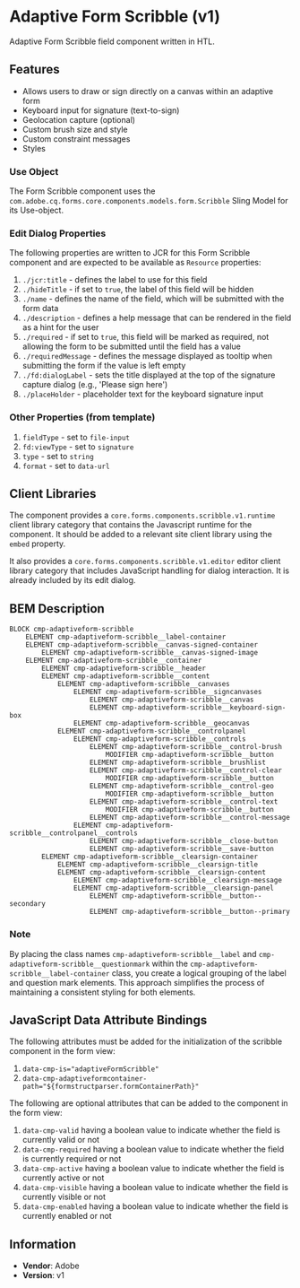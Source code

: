 <!--
Copyright 2025 Adobe

Licensed under the Apache License, Version 2.0 (the "License");
you may not use this file except in compliance with the License.
You may obtain a copy of the License at

    http://www.apache.org/licenses/LICENSE-2.0

Unless required by applicable law or agreed to in writing, software
distributed under the License is distributed on an "AS IS" BASIS,
WITHOUT WARRANTIES OR CONDITIONS OF ANY KIND, either express or implied.
See the License for the specific language governing permissions and
limitations under the License.
-->
Adaptive Form Scribble (v1)
====
Adaptive Form Scribble field component written in HTL.

## Features

* Allows users to draw or sign directly on a canvas within an adaptive form
* Keyboard input for signature (text-to-sign)
* Geolocation capture (optional)
* Custom brush size and style
* Custom constraint messages
* Styles

### Use Object
The Form Scribble component uses the `com.adobe.cq.forms.core.components.models.form.Scribble` Sling Model for its Use-object.

### Edit Dialog Properties
The following properties are written to JCR for this Form Scribble component and are expected to be available as `Resource` properties:

1. `./jcr:title` - defines the label to use for this field
2. `./hideTitle` - if set to `true`, the label of this field will be hidden
3. `./name` - defines the name of the field, which will be submitted with the form data
4. `./description` - defines a help message that can be rendered in the field as a hint for the user
5. `./required` - if set to `true`, this field will be marked as required, not allowing the form to be submitted until the field has a value
6. `./requiredMessage` - defines the message displayed as tooltip when submitting the form if the value is left empty
7. `./fd:dialogLabel` - sets the title displayed at the top of the signature capture dialog (e.g., 'Please sign here')
8. `./placeHolder` - placeholder text for the keyboard signature input

### Other Properties (from template)
1. `fieldType` - set to `file-input`
2. `fd:viewType` - set to `signature`
3. `type` - set to `string`
4. `format` - set to `data-url`

## Client Libraries
The component provides a `core.forms.components.scribble.v1.runtime` client library category that contains the Javascript runtime for the component. 
It should be added to a relevant site client library using the `embed` property.

It also provides a `core.forms.components.scribble.v1.editor` editor client library category that includes
JavaScript handling for dialog interaction. It is already included by its edit dialog.

## BEM Description
```
BLOCK cmp-adaptiveform-scribble
    ELEMENT cmp-adaptiveform-scribble__label-container
    ELEMENT cmp-adaptiveform-scribble__canvas-signed-container
        ELEMENT cmp-adaptiveform-scribble__canvas-signed-image
    ELEMENT cmp-adaptiveform-scribble__container
        ELEMENT cmp-adaptiveform-scribble__header
        ELEMENT cmp-adaptiveform-scribble__content
            ELEMENT cmp-adaptiveform-scribble__canvases
                ELEMENT cmp-adaptiveform-scribble__signcanvases
                    ELEMENT cmp-adaptiveform-scribble__canvas
                    ELEMENT cmp-adaptiveform-scribble__keyboard-sign-box
                ELEMENT cmp-adaptiveform-scribble__geocanvas
            ELEMENT cmp-adaptiveform-scribble__controlpanel
                ELEMENT cmp-adaptiveform-scribble__controls
                    ELEMENT cmp-adaptiveform-scribble__control-brush
                        MODIFIER cmp-adaptiveform-scribble__button
                    ELEMENT cmp-adaptiveform-scribble__brushlist
                    ELEMENT cmp-adaptiveform-scribble__control-clear
                        MODIFIER cmp-adaptiveform-scribble__button
                    ELEMENT cmp-adaptiveform-scribble__control-geo
                        MODIFIER cmp-adaptiveform-scribble__button
                    ELEMENT cmp-adaptiveform-scribble__control-text
                        MODIFIER cmp-adaptiveform-scribble__button
                    ELEMENT cmp-adaptiveform-scribble__control-message
                ELEMENT cmp-adaptiveform-scribble__controlpanel__controls
                    ELEMENT cmp-adaptiveform-scribble__close-button
                    ELEMENT cmp-adaptiveform-scribble__save-button
        ELEMENT cmp-adaptiveform-scribble__clearsign-container
            ELEMENT cmp-adaptiveform-scribble__clearsign-title
            ELEMENT cmp-adaptiveform-scribble__clearsign-content
                ELEMENT cmp-adaptiveform-scribble__clearsign-message
                ELEMENT cmp-adaptiveform-scribble__clearsign-panel
                    ELEMENT cmp-adaptiveform-scribble__button--secondary
                    ELEMENT cmp-adaptiveform-scribble__button--primary
```

### Note
By placing the class names `cmp-adaptiveform-scribble__label` and `cmp-adaptiveform-scribble__questionmark` within the `cmp-adaptiveform-scribble__label-container` class, you create a logical grouping of the label and question mark elements. This approach simplifies the process of maintaining a consistent styling for both elements.

## JavaScript Data Attribute Bindings

The following attributes must be added for the initialization of the scribble component in the form view:  
 1. `data-cmp-is="adaptiveFormScribble"`
 2. `data-cmp-adaptiveformcontainer-path="${formstructparser.formContainerPath}"`

The following are optional attributes that can be added to the component in the form view:
1. `data-cmp-valid` having a boolean value to indicate whether the field is currently valid or not
2. `data-cmp-required` having a boolean value to indicate whether the field is currently required or not
3. `data-cmp-active` having a boolean value to indicate whether the field is currently active or not 
4. `data-cmp-visible` having a boolean value to indicate whether the field is currently visible or not
5. `data-cmp-enabled` having a boolean value to indicate whether the field is currently enabled or not

## Information
* **Vendor**: Adobe
* **Version**: v1
